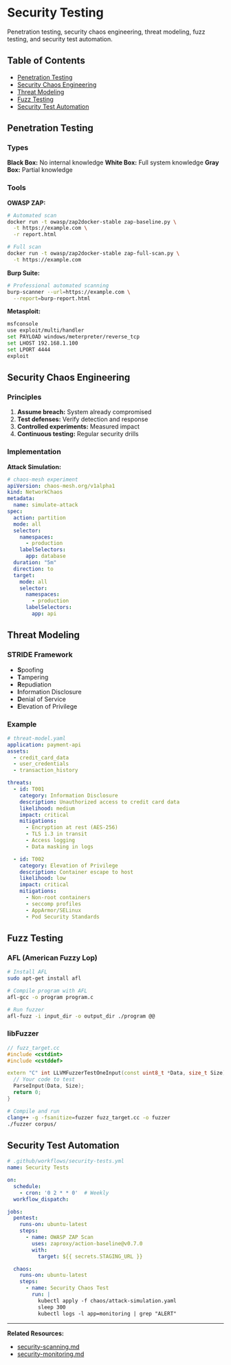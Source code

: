 # Security Testing

Penetration testing, security chaos engineering, threat modeling, fuzz testing, and security test automation.

## Table of Contents

- [Penetration Testing](#penetration-testing)
- [Security Chaos Engineering](#security-chaos-engineering)
- [Threat Modeling](#threat-modeling)
- [Fuzz Testing](#fuzz-testing)
- [Security Test Automation](#security-test-automation)

## Penetration Testing

### Types

**Black Box:** No internal knowledge
**White Box:** Full system knowledge
**Gray Box:** Partial knowledge

### Tools

**OWASP ZAP:**
```bash
# Automated scan
docker run -t owasp/zap2docker-stable zap-baseline.py \
  -t https://example.com \
  -r report.html

# Full scan
docker run -t owasp/zap2docker-stable zap-full-scan.py \
  -t https://example.com
```

**Burp Suite:**
```bash
# Professional automated scanning
burp-scanner --url=https://example.com \
  --report=burp-report.html
```

**Metasploit:**
```bash
msfconsole
use exploit/multi/handler
set PAYLOAD windows/meterpreter/reverse_tcp
set LHOST 192.168.1.100
set LPORT 4444
exploit
```

## Security Chaos Engineering

### Principles

1. **Assume breach:** System already compromised
2. **Test defenses:** Verify detection and response
3. **Controlled experiments:** Measured impact
4. **Continuous testing:** Regular security drills

### Implementation

**Attack Simulation:**
```yaml
# chaos-mesh experiment
apiVersion: chaos-mesh.org/v1alpha1
kind: NetworkChaos
metadata:
  name: simulate-attack
spec:
  action: partition
  mode: all
  selector:
    namespaces:
      - production
    labelSelectors:
      app: database
  duration: "5m"
  direction: to
  target:
    mode: all
    selector:
      namespaces:
        - production
      labelSelectors:
        app: api
```

## Threat Modeling

### STRIDE Framework

- **S**poofing
- **T**ampering
- **R**epudiation
- **I**nformation Disclosure
- **D**enial of Service
- **E**levation of Privilege

### Example

```yaml
# threat-model.yaml
application: payment-api
assets:
  - credit_card_data
  - user_credentials
  - transaction_history

threats:
  - id: T001
    category: Information Disclosure
    description: Unauthorized access to credit card data
    likelihood: medium
    impact: critical
    mitigations:
      - Encryption at rest (AES-256)
      - TLS 1.3 in transit
      - Access logging
      - Data masking in logs

  - id: T002
    category: Elevation of Privilege
    description: Container escape to host
    likelihood: low
    impact: critical
    mitigations:
      - Non-root containers
      - seccomp profiles
      - AppArmor/SELinux
      - Pod Security Standards
```

## Fuzz Testing

### AFL (American Fuzzy Lop)

```bash
# Install AFL
sudo apt-get install afl

# Compile program with AFL
afl-gcc -o program program.c

# Run fuzzer
afl-fuzz -i input_dir -o output_dir ./program @@
```

### libFuzzer

```cpp
// fuzz_target.cc
#include <cstdint>
#include <cstddef>

extern "C" int LLVMFuzzerTestOneInput(const uint8_t *Data, size_t Size) {
  // Your code to test
  ParseInput(Data, Size);
  return 0;
}
```

```bash
# Compile and run
clang++ -g -fsanitize=fuzzer fuzz_target.cc -o fuzzer
./fuzzer corpus/
```

## Security Test Automation

```yaml
# .github/workflows/security-tests.yml
name: Security Tests

on:
  schedule:
    - cron: '0 2 * * 0'  # Weekly
  workflow_dispatch:

jobs:
  pentest:
    runs-on: ubuntu-latest
    steps:
      - name: OWASP ZAP Scan
        uses: zaproxy/action-baseline@v0.7.0
        with:
          target: ${{ secrets.STAGING_URL }}

  chaos:
    runs-on: ubuntu-latest
    steps:
      - name: Security Chaos Test
        run: |
          kubectl apply -f chaos/attack-simulation.yaml
          sleep 300
          kubectl logs -l app=monitoring | grep "ALERT"
```

---

**Related Resources:**
- [security-scanning.md](security-scanning.md)
- [security-monitoring.md](security-monitoring.md)
